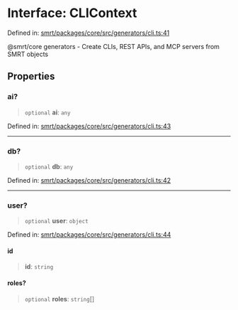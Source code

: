 # Interface: CLIContext

Defined in: [smrt/packages/core/src/generators/cli.ts:41](https://github.com/happyvertical/smrt/blob/71a16025d52b026725fd522a392015e67e1d6489/packages/core/src/generators/cli.ts#L41)

@smrt/core generators - Create CLIs, REST APIs, and MCP servers from SMRT objects

## Properties

### ai?

> `optional` **ai**: `any`

Defined in: [smrt/packages/core/src/generators/cli.ts:43](https://github.com/happyvertical/smrt/blob/71a16025d52b026725fd522a392015e67e1d6489/packages/core/src/generators/cli.ts#L43)

***

### db?

> `optional` **db**: `any`

Defined in: [smrt/packages/core/src/generators/cli.ts:42](https://github.com/happyvertical/smrt/blob/71a16025d52b026725fd522a392015e67e1d6489/packages/core/src/generators/cli.ts#L42)

***

### user?

> `optional` **user**: `object`

Defined in: [smrt/packages/core/src/generators/cli.ts:44](https://github.com/happyvertical/smrt/blob/71a16025d52b026725fd522a392015e67e1d6489/packages/core/src/generators/cli.ts#L44)

#### id

> **id**: `string`

#### roles?

> `optional` **roles**: `string`[]
